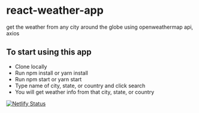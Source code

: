 # react-weather-app

get the weather from any city around the globe using openweathermap api, axios

## To start using this app

- Clone locally
- Run npm install or yarn install
- Run npm start or yarn start
- Type name of city, state, or country and click search
- You will get weather info from that city, state, or country

[![Netlify Status](https://api.netlify.com/api/v1/badges/408af5fa-2563-4ce0-b257-dc7ac59f3d8f/deploy-status)](https://app.netlify.com/sites/classy-crostata-12d3e4/deploys)
